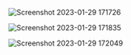 ![Screenshot 2023-01-29 171726](https://user-images.githubusercontent.com/68816726/215320832-03df6e10-7354-48ef-b247-79d208443cfa.png)

![Screenshot 2023-01-29 171835](https://user-images.githubusercontent.com/68816726/215320833-c5092fbf-02f1-4880-a31f-3bba238c1f7d.png)

![Screenshot 2023-01-29 172049](https://user-images.githubusercontent.com/68816726/215320834-9a548ff3-f3ed-4dd9-b6f6-55858e737fea.png)
